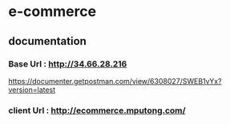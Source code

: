 # e-commerce

## documentation
### Base Url : http://34.66.28.216
https://documenter.getpostman.com/view/6308027/SWEB1vYx?version=latest

### client Url : http://ecommerce.mputong.com/